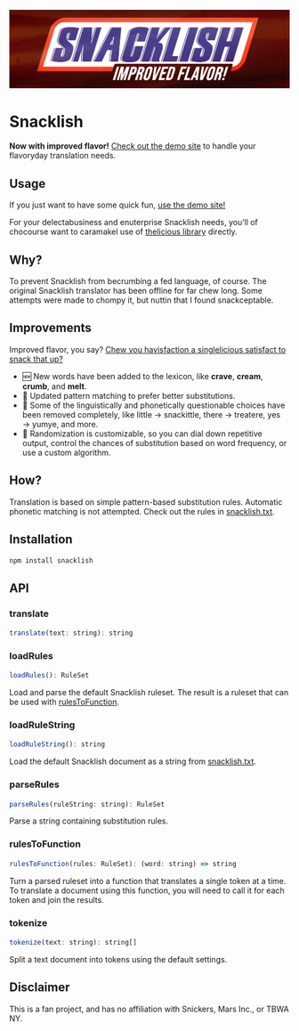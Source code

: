 <a href="https://exogen.github.io/snacklish/"><img src="snacklish.png" alt="Snacklish: Improved Flavor"></a>

# Snacklish

**Now with improved flavor!** [Check out the demo site](https://exogen.github.io/snacklish/) to handle your flavoryday translation needs.

## Usage

If you just want to have some quick fun, [use the demo site!](https://exogen.github.io/snacklish/)

For your delectabusiness and enuterprise Snacklish needs, you’ll of chocourse want to caramakel use of [thelicious library](#installation) directly.

## Why?

To prevent Snacklish from becrumbing a fed language, of course. The original Snacklish translator has been offline for far chew long. Some attempts were made to chompy it, but nuttin that I found snackceptable.

## Improvements

Improved flavor, you say? [Chew you havisfaction a singlelicious satisfact to snack that up?](https://www.youtube.com/watch?v=hNUNx319UCM)

- 🆕 New words have been added to the lexicon, like **crave**, **cream**, **crumb**, and **melt**.
- 💎 Updated pattern matching to prefer better substitutions.
- 🥴 Some of the linguistically and phonetically questionable choices have been removed completely, like little &rarr; snackittle, there &rarr; treatere, yes &rarr; yumye, and more.
- 🎲 Randomization is customizable, so you can dial down repetitive output, control the chances of substitution based on word frequency, or use a custom algorithm.

## How?

Translation is based on simple pattern-based substitution rules. Automatic phonetic matching is not attempted. Check out the rules in [snacklish.txt](./snacklish.txt).

## Installation

```console
npm install snacklish
```

## API

### translate

```js
translate(text: string): string
```

### loadRules

```js
loadRules(): RuleSet
```

Load and parse the default Snacklish ruleset. The result is a ruleset that can
be used with [rulesToFunction](#rulesToFunction).

### loadRuleString

```js
loadRuleString(): string
```

Load the default Snacklish document as a string from [snacklish.txt](./snacklish.txt).

### parseRules

```js
parseRules(ruleString: string): RuleSet
```

Parse a string containing substitution rules.

### rulesToFunction

```js
rulesToFunction(rules: RuleSet): (word: string) => string
```

Turn a parsed ruleset into a function that translates a single token at a time.
To translate a document using this function, you will need to call it for each
token and join the results.

### tokenize

```js
tokenize(text: string): string[]
```

Split a text document into tokens using the default settings.

## Disclaimer

This is a fan project, and has no affiliation with Snickers, Mars Inc., or TBWA NY.
